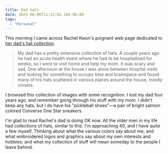 ```yaml
---
title: Dad hats
date: 2025-06-06T11:12:02.104-06:00
tags:
  - "Personal"
---
```


This morning I came across Rachel Kwon's poignant web page dedicated to [her dad's hat collection](https://kwon.nyc/dad-hats/).

> My dad has a pretty extensive collection of hats. A couple years ago he had an acute health event where he had to be hospitalized for weeks, so I went to visit home and help my mom. It was scary and sad. One afternoon at the house I was alone between hospital visits and looking for something to occupy time and brainspace and found many of his hats scattered in various places around the house, mostly closets.

I browsed this collection of images with some recognition. I lost my dad four years ago, and remember going through his stuff with my mom. I didn't keep any hats, but I do have his "pickleball shoes"&mdash;a pair of bright salmon colored Converse One Star sneakers.

I'm glad to read Rachel's dad is doing OK now. All the older men in my life had collections of hats, similar to this. I'm approaching 40, and I have quite a few myself. Thinking about what the various colors say about me; and what embroidered logos and graphics say about my own interests and hobbies; and what my collection of stuff will mean someday to the people I leave behind.